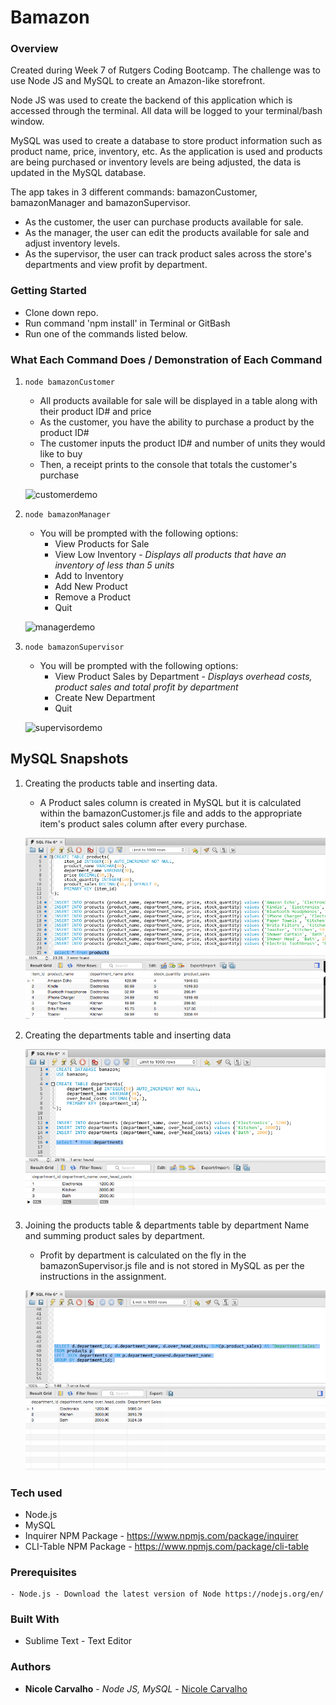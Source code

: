 # Bamazon

### Overview

Created during Week 7 of Rutgers Coding Bootcamp. The challenge was to use Node JS and MySQL to create an Amazon-like storefront. 

Node JS was used to create the backend of this application which is accessed through the terminal. All data will be logged to your terminal/bash window.

MySQL was used to create a database to store product information such as product name, price, inventory, etc. As the application is used and products are being purchased or inventory levels are being adjusted, the data is updated in the MySQL database. 

The app takes in 3 different commands: bamazonCustomer, bamazonManager and bamazonSupervisor. 

- As the customer, the user can purchase products available for sale. 
- As the manager, the user can edit the products available for sale and adjust inventory levels. 
- As the supervisor, the user can track product sales across the store's departments and view profit by department. 

### Getting Started

- Clone down repo.
- Run command 'npm install' in Terminal or GitBash
- Run one of the commands listed below.

### What Each Command Does / Demonstration of Each Command

1. `node bamazonCustomer`

  	* All products available for sale will be displayed in a table along with their product ID# and price
  	* As the customer, you have the ability to purchase a product by the product ID#
  	* The customer inputs the product ID# and number of units they would like to buy
  	* Then, a receipt prints to the console that totals the customer's purchase

	![customerdemo](assets/images/customerdemo.gif)

2. `node bamazonManager`

  	* You will be prompted with the following options:
  		* View Products for Sale 
  		* View Low Inventory - *Displays all products that have an inventory of less than 5 units*
  		* Add to Inventory 
  		* Add New Product 
  		* Remove a Product 
  		* Quit 

	![managerdemo](assets/images/managerdemo.gif)

3. `node bamazonSupervisor`

	* You will be prompted with the following options:
		* View Product Sales by Department - *Displays overhead costs, product sales and total profit by department* 
		* Create New Department 
		* Quit 

	![supervisordemo](assets/images/supervisordemo.gif)


## MySQL Snapshots

1. Creating the products table and inserting data. 
	
	* A Product sales column is created in MySQL but it is calculated within the bamazonCustomer.js file and adds to the appropriate item's product sales column after every purchase.

   ![createProductsTable](assets/images/createProductsTable.png)

2. Creating the departments table and inserting data
   
   	![createDepartmentsTable](assets/images/createDepartmentsTable.png)

3. Joining the products table & departments table by department Name and summing product sales by department. 

	* Profit by department is calculated on the fly in the bamazonSupervisor.js file and is not stored in MySQL as per the instructions in the assignment.

	![joinTables](assets/images/joinTables.png)



### Tech used
- Node.js
- MySQL
- Inquirer NPM Package - https://www.npmjs.com/package/inquirer
- CLI-Table NPM Package - https://www.npmjs.com/package/cli-table


### Prerequisites
```
- Node.js - Download the latest version of Node https://nodejs.org/en/
```

### Built With

* Sublime Text - Text Editor

### Authors

* **Nicole Carvalho** - *Node JS, MySQL* - [Nicole Carvalho](https://github.com/nicolelcarvalho)


